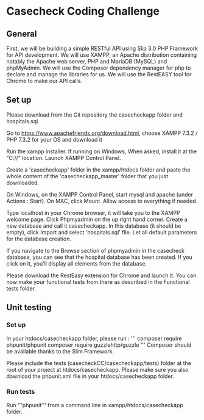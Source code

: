 # Casecheck Coding Challenge

## General
First, we will be building a simple RESTful API using Slip 3.0 PHP Framework for API development. 
We will use XAMPP, an Apache distribution containing notably the Apache web server, PHP and MariaDB (MySQL) and phpMyAdmin.
We will use the Composer dependency manager for php to declare and manage the libraries for us.
We will use the RestEASY tool for Chrome to make our API calls.

## Set up
Please download from the Git repository the casecheckapp folder and hospitals.sql.

Go to https://www.apachefriends.org/download.html, choose XAMPP 7.3.2 / PHP 7.3.2 for your OS and download it

Run the xampp installer. If running on Windows, When asked, install it at the "C://" location. Launch XAMPP Control Panel.

Create a 'casecheckapp' folder in the xampp/htdocs folder and paste the whole content of the 'casecheckapp_master' folder that you just downloaded. 

On Windows, on the XAMPP Control Panel, start mysql and apache (under Actions : Start). On MAC, click Mount. Allow access to everything if needed.

Type localhost in your Chrome browser, it will take you to the XAMPP welcome page. Click Phpmyadmin on the up right hand corner.
Create a new database and call it casecheckapp. In this database (it should be empty), click Import and select 'hospitals.sql' file. Let all default parameters for the database creation.

If you navigate to the Browse section of phpmyadmin in the casecheck database, you can see that the hospital database has been created. If you click on it, you'll display all elements from the database.

Please download the RestEasy extension for Chrome and launch it. You can now make your functional tests from there as described in the Functional tests folder.

## Unit testing

### Set up

In your htdocs/casecheckapp folder, please run :
'''
composer require phpunit/phpunit
composer require guzzlehttp/guzzle
'''
Composer should be available thanks to the Slim Framework.

Please include the tests (casecheckCC/casecheckapp/tests) folder at the root of your project at htdocs/casecheckapp.
Please make sure you also download the phpunit.xml file in your htdocs/casecheckapp folder.

### Run tests
Run '''phpunit''' from a command line in xampp/htdocs/casecheckapp folder.
